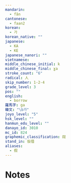 ```yaml
---
mandarin:
  - fǎn
cantonese:
  - faan2
korean:
  - 가
korean_native: ""
japanese:
  - KA
  - KE
japanese_nanori: ""
vietnamese:
middle_chinese_initial: k
middle_chinese_final: ɣa
stroke_count: "6"
radical: 人
skip_number: 1-2-4
grade_level: 3
pos: ""
english:
  - borrow
羅馬字: ga
韓文: "\b가"
joyo_level: "5"
hsk_level: ""
hanmun_edu_level: ""
danayo_id: 3010
mc_id: 824
graphemic_classification: 叚
stand_in: 仮借
aliases:
  - 假
---
```


# Notes

